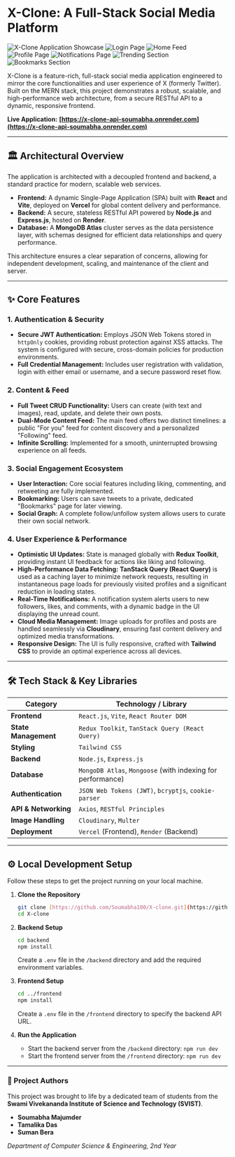 # X-Clone: A Full-Stack Social Media Platform

![X-Clone Application Showcase](assets/Final%20Video.gif)
![Login Page](assets/Pic%201.png)
![Home Feed](assets/Pic%202.png)
![Profile Page](assets/Pic%203.png)
![Notifications Page](assets/Pic%204.png)
![Trending Section](assets/Pic%205.png)
![Bookmarks Section](assets/Pic%206.png)

X-Clone is a feature-rich, full-stack social media application engineered to mirror the core functionalities and user experience of X (formerly Twitter). Built on the MERN stack, this project demonstrates a robust, scalable, and high-performance web architecture, from a secure RESTful API to a dynamic, responsive frontend.

**Live Application:** **[https://x-clone-api-soumabha.onrender.com](https://x-clone-api-soumabha.onrender.com)**

---

## 🏛️ Architectural Overview

The application is architected with a decoupled frontend and backend, a standard practice for modern, scalable web services.

- **Frontend:** A dynamic Single-Page Application (SPA) built with **React** and **Vite**, deployed on **Vercel** for global content delivery and performance.
- **Backend:** A secure, stateless RESTful API powered by **Node.js** and **Express.js**, hosted on **Render**.
- **Database:** A **MongoDB Atlas** cluster serves as the data persistence layer, with schemas designed for efficient data relationships and query performance.

This architecture ensures a clear separation of concerns, allowing for independent development, scaling, and maintenance of the client and server.

---

## ✨ Core Features

### 1. Authentication & Security

- **Secure JWT Authentication:** Employs JSON Web Tokens stored in `httpOnly` cookies, providing robust protection against XSS attacks. The system is configured with secure, cross-domain policies for production environments.
- **Full Credential Management:** Includes user registration with validation, login with either email or username, and a secure password reset flow.

### 2. Content & Feed

- **Full Tweet CRUD Functionality:** Users can create (with text and images), read, update, and delete their own posts.
- **Dual-Mode Content Feed:** The main feed offers two distinct timelines: a public "For you" feed for content discovery and a personalized "Following" feed.
- **Infinite Scrolling:** Implemented for a smooth, uninterrupted browsing experience on all feeds.

### 3. Social Engagement Ecosystem

- **User Interaction:** Core social features including liking, commenting, and retweeting are fully implemented.
- **Bookmarking:** Users can save tweets to a private, dedicated "Bookmarks" page for later viewing.
- **Social Graph:** A complete follow/unfollow system allows users to curate their own social network.

### 4. User Experience & Performance

- **Optimistic UI Updates:** State is managed globally with **Redux Toolkit**, providing instant UI feedback for actions like liking and following.
- **High-Performance Data Fetching:** **TanStack Query (React Query)** is used as a caching layer to minimize network requests, resulting in instantaneous page loads for previously visited profiles and a significant reduction in loading states.
- **Real-Time Notifications:** A notification system alerts users to new followers, likes, and comments, with a dynamic badge in the UI displaying the unread count.
- **Cloud Media Management:** Image uploads for profiles and posts are handled seamlessly via **Cloudinary**, ensuring fast content delivery and optimized media transformations.
- **Responsive Design:** The UI is fully responsive, crafted with **Tailwind CSS** to provide an optimal experience across all devices.

---

## 🛠️ Tech Stack & Key Libraries

| Category             | Technology / Library                                        |
| -------------------- | ----------------------------------------------------------- |
| **Frontend**         | `React.js`, `Vite`, `React Router DOM`                      |
| **State Management** | `Redux Toolkit`, `TanStack Query (React Query)`             |
| **Styling**          | `Tailwind CSS`                                              |
| **Backend**          | `Node.js`, `Express.js`                                     |
| **Database**         | `MongoDB Atlas`, `Mongoose` (with indexing for performance) |
| **Authentication**   | `JSON Web Tokens (JWT)`, `bcryptjs`, `cookie-parser`        |
| **API & Networking** | `Axios`, `RESTful Principles`                               |
| **Image Handling**   | `Cloudinary`, `Multer`                                      |
| **Deployment**       | `Vercel` (Frontend), `Render` (Backend)                     |

---

## ⚙️ Local Development Setup

Follow these steps to get the project running on your local machine.

1.  **Clone the Repository**
    ```bash
    git clone [https://github.com/Soumabha100/X-clone.git](https://github.com/Soumabha100/X-clone.git)
    cd X-clone
    ```
2.  **Backend Setup**

    ```bash
    cd backend
    npm install
    ```

    Create a `.env` file in the `/backend` directory and add the required environment variables.

3.  **Frontend Setup**

    ```bash
    cd ../frontend
    npm install
    ```

    Create a `.env` file in the `/frontend` directory to specify the backend API URL.

4.  **Run the Application**
    - Start the backend server from the `/backend` directory: `npm run dev`
    - Start the frontend server from the `/frontend` directory: `npm run dev`

---

### 👥 Project Authors

This project was brought to life by a dedicated team of students from the **Swami Vivekananda Institute of Science and Technology (SVIST)**.

- **Soumabha Majumder**
- **Tamalika Das**
- **Suman Bera**

_Department of Computer Science & Engineering, 2nd Year_
